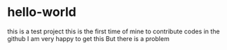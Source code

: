 # hello-world
this is a test project
this is the first time of mine to contribute codes in the github
I am very happy to get this
But there is a problem
